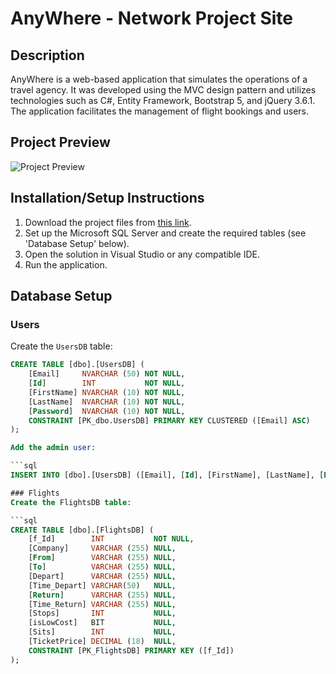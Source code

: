 # AnyWhere - Network Project Site

## Description

AnyWhere is a web-based application that simulates the operations of a travel agency. It was developed using the MVC design pattern and utilizes technologies such as C#, Entity Framework, Bootstrap 5, and jQuery 3.6.1. The application facilitates the management of flight bookings and users.

## Project Preview

![Project Preview](Image-URL) <!-- Replace "Image-URL" with the actual URL of your image -->

## Installation/Setup Instructions

1. Download the project files from [this link](https://drive.google.com/drive/folders/1kNfYUXQvYOAkUFTHVw8bJGqTVReb3ZOy?usp=sharing).
2. Set up the Microsoft SQL Server and create the required tables (see 'Database Setup' below).
3. Open the solution in Visual Studio or any compatible IDE.
4. Run the application.

## Database Setup

### Users

Create the `UsersDB` table:

```sql
CREATE TABLE [dbo].[UsersDB] (
    [Email]     NVARCHAR (50) NOT NULL,
    [Id]        INT           NOT NULL,
    [FirstName] NVARCHAR (10) NOT NULL,
    [LastName]  NVARCHAR (10) NOT NULL,
    [Password]  NVARCHAR (10) NOT NULL,
    CONSTRAINT [PK_dbo.UsersDB] PRIMARY KEY CLUSTERED ([Email] ASC)
);

Add the admin user:

```sql
INSERT INTO [dbo].[UsersDB] ([Email], [Id], [FirstName], [LastName], [Password]) VALUES (N'Admin@AnyWhere.com', 1, N'Admin', N'Admin', N'/admin')

### Flights
Create the FlightsDB table:

```sql
CREATE TABLE [dbo].[FlightsDB] (
    [f_Id]        INT           NOT NULL,
    [Company]     VARCHAR (255) NULL,
    [From]        VARCHAR (255) NULL,
    [To]          VARCHAR (255) NULL,
    [Depart]      VARCHAR (255) NULL,
    [Time_Depart] VARCHAR(50)   NULL,
    [Return]      VARCHAR (255) NULL,
    [Time_Return] VARCHAR (255) NULL,
    [Stops]       INT           NULL,
    [isLowCost]   BIT           NULL,
    [Sits]        INT           NULL,
    [TicketPrice] DECIMAL (18)  NULL, 
    CONSTRAINT [PK_FlightsDB] PRIMARY KEY ([f_Id])
);
